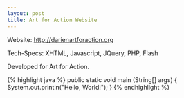 ```yaml
---
layout: post
title: Art for Action Website
---
```

Website: http://darienartforaction.org

Tech-Specs: XHTML, Javascript, JQuery, PHP, Flash

Developed for Art for Action.

{% highlight java %}
public static void main (String[] args) {
   System.out.println("Hello, World!");
}
{% endhighlight %}
